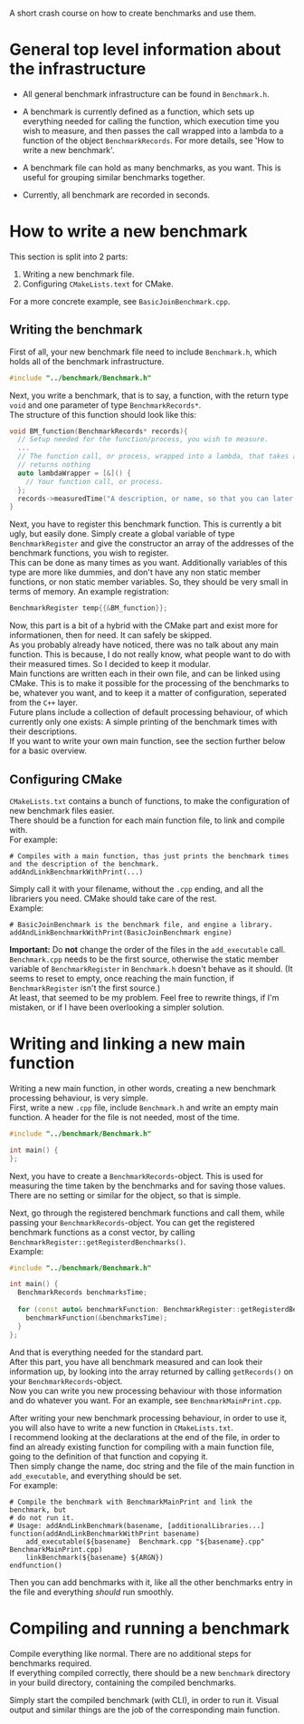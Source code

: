 A short crash course on how to create benchmarks and use them.

# General top level information about the infrastructure
- All general benchmark infrastructure can be found in `Benchmark.h`.  

- A benchmark is currently defined as a function, which sets up everything needed for calling the function, which execution time you wish to measure, and then passes the call wrapped into a lambda to a function of the object `BenchmarkRecords`. For more details, see 'How to write a new benchmark'.

- A benchmark file can hold as many benchmarks, as you want. This is useful for grouping similar benchmarks together.  

- Currently, all benchmark are recorded in seconds.

# How to write a new benchmark
This section is split into 2 parts:
1. Writing a new benchmark file.
2. Configuring `CMakeLists.text` for CMake.

For a more concrete example, see `BasicJoinBenchmark.cpp`.

## Writing the benchmark

First of all, your new benchmark file need to include `Benchmark.h`, which holds all of the benchmark infrastructure.

```cpp
#include "../benchmark/Benchmark.h"
```

Next, you write a benchmark, that is to say, a function, with the return type `void` and one parameter of type `BenchmarkRecords*`.  
The structure of this function should look like this:

```cpp
void BM_function(BenchmarkRecords* records){
  // Setup needed for the function/process, you wish to measure.
  ...
  // The function call, or process, wrapped into a lambda, that takes and
  // returns nothing
  auto lambdaWrapper = [&]() {
    // Your function call, or process.
  };
  records->measuredTime("A description, or name, so that you can later recognize your benchmark", lambdaWrapper);
}
```

Next, you have to register this benchmark function. This is currently a bit ugly, but easily done. Simply create a global variable of type `BenchmarkRegister` and give the constructor an array of the addresses of the benchmark functions, you wish to register.  
This can be done as many times as you want. Additionally variables of this type are more like dummies, and don't have any non static member functions, or non static member variables. So, they should be very small in terms of memory.
An example registration:

```cpp
BenchmarkRegister temp{{&BM_function}};
```

Now, this part is a bit of a hybrid with the CMake part and exist more for informationen, then for need. It can safely be skipped.  
As you probably already have noticed, there was no talk about any main function. This is because, I do not really know, what people want to do with their measured times. So I decided to keep it modular.  
Main functions are written each in their own file, and can be linked using CMake. This is to make it possible for the processing of the benchmarks to be, whatever you want, and to keep it a matter of configuration, seperated from the `C++` layer.  
Future plans include a collection of default processing behaviour, of which currently only one exists: A simple printing of the benchmark times with their descriptions.  
If you want to write your own main function, see the section further below for a basic overview.

## Configuring CMake

`CMakeLists.txt` contains a bunch of functions, to make the configuration of new benchmark files easier.  
There should be a function for each main function file, to link and compile with.  
For example:

```
# Compiles with a main function, thas just prints the benchmark times and the description of the benchmark.
addAndLinkBenchmarkWithPrint(...)
```

Simply call it with your filename, without the `.cpp` ending, and all the librariers you need. CMake should take care of the rest.  
Example:

```
# BasicJoinBenchmark is the benchmark file, and engine a library.
addAndLinkBenchmarkWithPrint(BasicJoinBenchmark engine)
```

**Important:** Do **not** change the order of the files in the `add_executable` call. `Benchmark.cpp` needs to be the first source, otherwise the static member variable of `BenchmarkRegister` in `Benchmark.h` doesn't behave as it should. (It seems to reset to empty, once reaching the main function, if `BenchmarkRegister` isn't the first source.)  
At least, that seemed to be my problem. Feel free to rewrite things, if I'm mistaken, or if I have been overlooking a simpler solution.

# Writing and linking a new main function

Writing a new main function, in other words, creating a new benchmark processing behaviour, is very simple.  
First, write a new `.cpp` file, include `Benchmark.h` and write an empty main function. A header for the file is not needed, most of the time.

```cpp
#include "../benchmark/Benchmark.h"

int main() {
};
```

Next, you have to create a `BenchmarkRecords`-object. This is used for measuring the time taken by the benchmarks and for saving those values.  
There are no setting or similar for the object, so that is simple.  

Next, go through the registered benchmark functions and call them, while passing your `BenchmarkRecords`-object. You can get the registered benchmark functions as a const vector, by calling `BenchmarkRegister::getRegisterdBenchmarks()`.  
Example:

```cpp
#include "../benchmark/Benchmark.h"

int main() {
  BenchmarkRecords benchmarksTime;
 
  for (const auto& benchmarkFunction: BenchmarkRegister::getRegisterdBenchmarks()) {
    benchmarkFunction(&benchmarksTime);
  }
};
```

And that is everything needed for the standard part.  
After this part, you have all benchmark measured and can look their information up, by looking into the array returned by calling `getRecords()` on your `BenchmarkRecords`-object.  
Now you can write you new processing behaviour with those information and do whatever you want. For an example, see `BenchmarkMainPrint.cpp`.  

After writing your new benchmark processing behaviour, in order to use it, you will also have to write a new function in `CMakeLists.txt`.  
I recommend looking at the declarations at the end of the file, in order to find an already existing function for compiling with a main function file, going to the definition of that function and copying it.  
Then simply change the name, doc string and the file of the main function in `add_executable`, and everything should be set.  
For example:

```
# Compile the benchmark with BenchmarkMainPrint and link the benchmark, but
# do not run it.
# Usage: addAndLinkBenchmark(basename, [additionalLibraries...]
function(addAndLinkBenchmarkWithPrint basename)
    add_executable(${basename}  Benchmark.cpp "${basename}.cpp" BenchmarkMainPrint.cpp)
    linkBenchmark(${basename} ${ARGN})
endfunction()
```

Then you can add benchmarks with it, like all the other benchmarks entry in the file and everything *should* run smoothly.

# Compiling and running a benchmark

Compile everything like normal. There are no additional steps for benchmarks required.  
If everything compiled correctly, there should be a new `benchmark` directory in your build directory, containing the compiled benchmarks.  

Simply start the compiled benchmark (with CLI), in order to run it. Visual output and similar things are the job of the corresponding main function.
